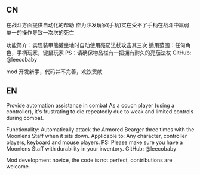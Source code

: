 ## CN

在战斗方面提供自动化的帮助
作为沙发玩家(手柄)实在受不了手柄在战斗中羸弱单一的操作导致一次次的死亡

功能简介：实现装甲熊獾坐地时自动使用亮茄法杖攻击其三次
适用范围：任何角色，手柄玩家，键鼠玩家
PS：请确保物品栏有一把拥有耐久的亮茄法杖
GitHub: @leecobaby

mod 开发新手，代码并不完善，欢饮贡献

## EN

Provide automation assistance in combat
As a couch player (using a controller), it's frustrating to die repeatedly due to weak and limited controls during combat.

Functionality: Automatically attack the Armored Bearger three times with the Moonlens Staff when it sits down.
Applicable to: Any character, controller players, keyboard and mouse players.
PS: Please make sure you have a Moonlens Staff with durability in your inventory.
GitHub: @leecobaby

Mod development novice, the code is not perfect, contributions are welcome.
